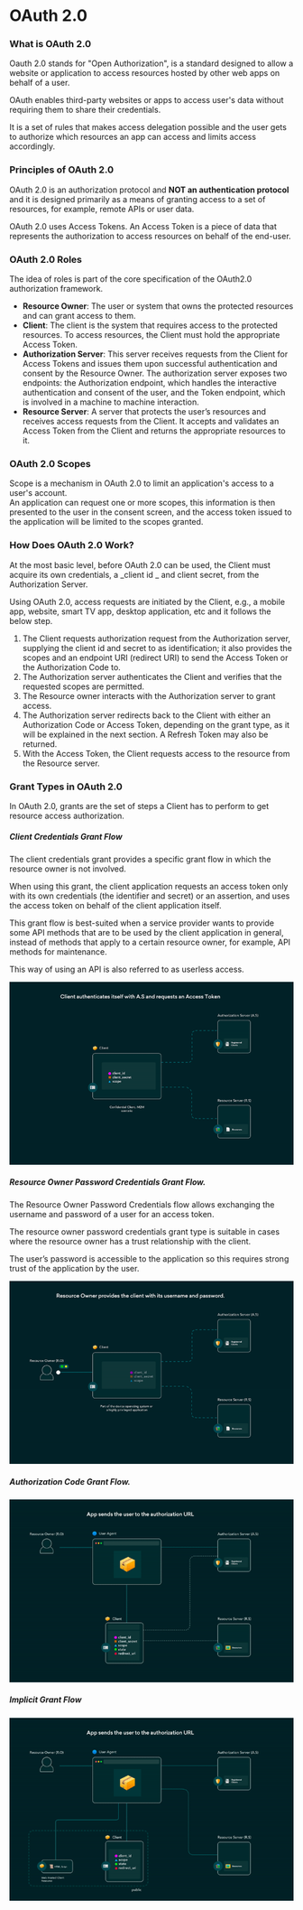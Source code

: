 
# OAuth 2.0

### What is OAuth 2.0
Oauth 2.0 stands for "Open Authorization", is a standard designed to allow a website or application to access resources hosted by other web apps on behalf of a user.

OAuth enables third-party websites or apps to access user's data without requiring them to share their credentials.

It is a set of rules that makes access delegation possible and the user gets to authorize which resources an app can access and limits access accordingly.

### Principles of OAuth 2.0
OAuth 2.0 is an authorization protocol and **NOT an authentication protocol** and it is designed primarily as a means of granting access to a set of resources, for example, remote APIs or user data.

OAuth 2.0 uses Access Tokens. An Access Token is a piece of data that represents the authorization to access resources on behalf of the end-user.

### OAuth 2.0 Roles
The idea of roles is part of the core specification of the OAuth2.0 authorization framework.
* **Resource Owner**: The user or system that owns the protected resources and can grant access to them.
* **Client**: The client is the system that requires access to the protected resources. To access resources, the Client must hold the appropriate Access Token.
* **Authorization Server**: This server receives requests from the Client for Access Tokens and issues them upon successful authentication and consent by the Resource Owner. The authorization server exposes two endpoints: the Authorization endpoint, which handles the interactive authentication and consent of the user, and the Token endpoint, which is involved in a machine to machine interaction.
* **Resource Server**: A server that protects the user’s resources and receives access requests from the Client. It accepts and validates an Access Token from the Client and returns the appropriate resources to it.

### OAuth 2.0 Scopes

Scope is a mechanism in OAuth 2.0 to limit an application's access to a user's account.<br/>
An application can request one or more scopes, this information is then presented to the user in the consent screen, and the access token issued to the application will be limited to the scopes granted.<br/>

### How Does OAuth 2.0 Work?

At the most basic level, before OAuth 2.0 can be used, the Client must acquire its own credentials, a _client id _ and client secret, from the Authorization Server.

Using OAuth 2.0, access requests are initiated by the Client, e.g., a mobile app, website, smart TV app, desktop application, etc and it follows the below step.
1. The Client requests authorization request from the Authorization server, supplying the client id and secret to as identification; it also provides the scopes and an endpoint URI (redirect URI) to send the Access Token or the Authorization Code to.
2. The Authorization server authenticates the Client and verifies that the requested scopes are permitted.
3. The Resource owner interacts with the Authorization server to grant access.
4. The Authorization server redirects back to the Client with either an Authorization Code or Access Token, depending on the grant type, as it will be explained in the next section. A Refresh Token may also be returned.
5. With the Access Token, the Client requests access to the resource from the Resource server.

### Grant Types in OAuth 2.0

In OAuth 2.0, grants are the set of steps a Client has to perform to get resource access authorization.

##### Client Credentials Grant Flow
The client credentials grant provides a specific grant flow in which the resource owner is not involved. 

When using this grant, the client application requests an access token only with its own credentials (the identifier and secret) or an assertion, and uses the access token on behalf of the client application itself. 

This grant flow is best-suited when a service provider wants to provide some API methods that are to be used by the client application in general, instead of methods that apply to a certain resource owner, for example, API methods for maintenance. 

This way of using an API is also referred to as userless access.

![Client Credentials Grant Flow](https://github.com/Senthuran100/oauth2.0/blob/main/gif/Client_Credentials.gif)

##### Resource Owner Password Credentials Grant Flow.
The Resource Owner Password Credentials flow allows exchanging the username and password of a user for an access token.

The resource owner password credentials grant type is suitable in cases where the resource owner has a trust relationship with the client.

The user’s password is accessible to the application so this requires strong trust of the application by the user.

![Resource Owner Password Credentials Grant Flow](https://github.com/Senthuran100/oauth2.0/blob/main/gif/Password_Grant.gif)

##### Authorization Code Grant Flow.

![Authorization Code Grant Flow](https://github.com/Senthuran100/oauth2.0/blob/main/gif/Authorization_Code.gif)

##### Implicit Grant Flow

![Implicit Grant Flow](https://github.com/Senthuran100/oauth2.0/blob/main/gif/Implicit_Flow.gif)


